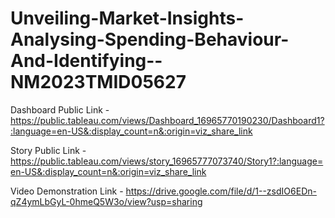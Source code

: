 # Unveiling-Market-Insights-Analysing-Spending-Behaviour-And-Identifying--NM2023TMID05627


Dashboard Public Link - https://public.tableau.com/views/Dashboard_16965770190230/Dashboard1?:language=en-US&:display_count=n&:origin=viz_share_link

Story Public Link - https://public.tableau.com/views/story_16965777073740/Story1?:language=en-US&:display_count=n&:origin=viz_share_link

Video Demonstration Link - https://drive.google.com/file/d/1--zsdIO6EDn-qZ4ymLbGyL-0hmeQ5W3o/view?usp=sharing
